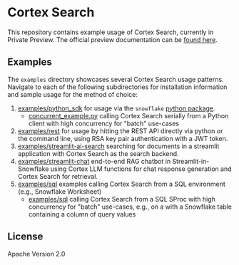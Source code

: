 # Cortex Search

This repository contains example usage of Cortex Search, currently in Private Preview. The official preview documentation can be [found here](https://docs.snowflake.com/LIMITEDACCESS/cortex-search/cortex-search-overview).

## Examples

The `examples` directory showcases several Cortex Search usage patterns. Navigate to each of the following subdirectories for installation information and sample usage for the method of choice:

1. [examples/python_sdk](examples/python_sdk) for usage via the `snowflake` [python package](https://pypi.org/project/snowflake/).
   - [concurrent_example.py](examples/python_sdk/concurrent_example.py) calling Cortex Search serially from a Python client with high concurrency for "batch" use-cases
2. [examples/rest](examples/rest) for usage by hitting the REST API directly via python or the command line, using RSA key pair authentication with a JWT token.
3. [examples/streamlit-ai-search](examples/streamlit-ai-serach) searching for documents in a streamlit application with Cortex Search as the search backend.
4. [examples/streamlit-chat](examples/streamlit-chat) end-to-end RAG chatbot in Streamlit-in-Snowflake using Cortex LLM functions for chat response generation and Cortex Search for retrieval.
5. [examples/sql](examples/sql) examples calling Cortex Search from a SQL environment (e.g., Snowflake Worksheet)
   - [examples/sql](examples/sql/batch_sproc.sql) calling Cortex Search from a SQL SProc with high concurrency for "batch" use-cases, e.g., on a with a Snowflake table containing a column of query values

## License

Apache Version 2.0
